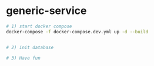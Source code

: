 # generic-service

```bash
# 1) start docker compose
docker-compose -f docker-compose.dev.yml up -d --build


# 2) init database

# 3) Have fun

```
